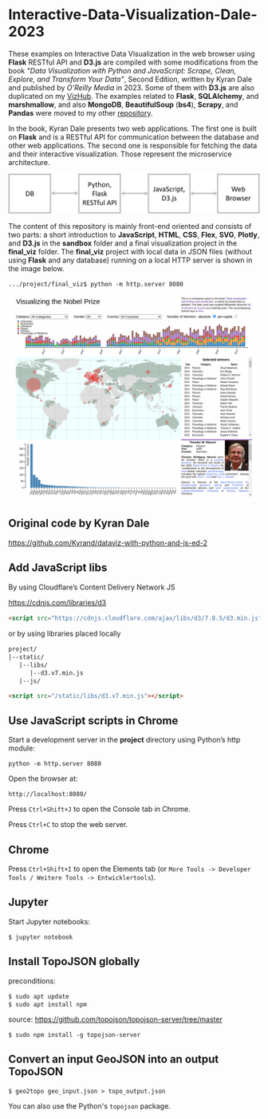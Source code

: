 # Interactive-Data-Visualization-Dale-2023

These examples on Interactive Data Visualization in the web browser using **Flask** RESTful API and **D3.js** are compiled with some modifications from the book *"Data Visualization with Python and JavaScript: Scrape, Clean, Explore, and Transform Your Data"*, Second Edition, written by Kyran Dale and published by *O'Reilly Media* in 2023. Some of them with **D3.js** are also duplicated on my [VizHub](https://vizhub.com/ax-va). The examples related to **Flask**, **SQLAlchemy**, and **marshmallow**, and also **MongoDB**, **BeautifulSoup** (**bs4**), **Scrapy**, and **Pandas** were moved to my other [repository](https://github.com/ax-va/Python-Example-Collection).

In the book, Kyran Dale presents two web applications. The first one is built on **Flask** and is a RESTful API for communication between the database and other web applications. The second one is responsible for fetching the data and their interactive visualization. Those represent the microservice architecture.

<p align="center">
  <img src="/dataviz-toolchain.png" width="700"/>
</p>

The content of this repository is mainly front-end oriented and consists of two parts: a short introduction to **JavaScript**, **HTML**, **CSS**, **Flex**, **SVG**, **Plotly**, and **D3.js** in the **sandbox** folder and a final visualization project in the **final_viz** folder.
The **final_viz** project with local data in JSON files (without using **Flask** and any database) running on a local HTTP server is shown in the image below.

```unix
.../project/final_viz$ python -m http.server 8080
```

<p align="center">
  <img src="https://github.com/ax-va/Interactive-Data-Visualization-Dale-2023/blob/main/final_viz.png" width="900" />
</p>

## Original code by Kyran Dale
https://github.com/Kyrand/dataviz-with-python-and-js-ed-2

## Add JavaScript libs
By using Cloudflare’s Content Delivery Network JS

https://cdnjs.com/libraries/d3

```html
<script src="https://cdnjs.cloudflare.com/ajax/libs/d3/7.8.5/d3.min.js" charset="utf-8"></script>
```
or by using libraries placed locally
```
project/
|--static/
   |--libs/
      |--d3.v7.min.js
   |--js/
```
```html
<script src="/static/libs/d3.v7.min.js"></script>
```

## Use JavaScript scripts in Chrome
Start a development server in the **project** directory using Python’s http module:
```unix
python -m http.server 8080
```
Open the browser at:
```
http://localhost:8080/
```
Press `Ctrl+Shift+J` to open the Console tab in Chrome.

Press `Ctrl+C` to stop the web server.

## Chrome
Press `Ctrl+Shift+I` to open the Elements tab (or `More Tools -> Developer Tools / Weitere Tools -> Entwicklertools`).

## Jupyter
Start Jupyter notebooks:
```unix
$ jupyter notebook
```

## Install TopoJSON globally

preconditions:
```unix
$ sudo apt update
$ sudo apt install npm
```

source: https://github.com/topojson/topojson-server/tree/master
```unix
$ sudo npm install -g topojson-server
```

## Convert an input GeoJSON into an output TopoJSON
```unix
$ geo2topo geo_input.json > topo_output.json
```
You can also use the Python's `topojson` package.
